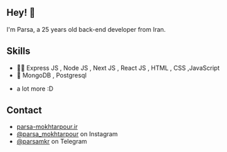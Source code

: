 ## Hey! 👋
I'm Parsa, a 25 years old back-end developer from Iran.

## Skills
- 👨‍💻 Express JS , Node JS , Next JS , React JS , HTML , CSS ,JavaScript
- 💽 MongoDB , Postgresql
+ a lot more :D

## Contact
- [parsa-mokhtarpour.ir](https://parsa-mokhtarpour.ir)
- [@parsa_mokhtarpour](https://www.instagram.com/parsa_mokhtarpour/) on Instagram
- [@parsamkr](https://t.me/parsamkr) on Telegram
